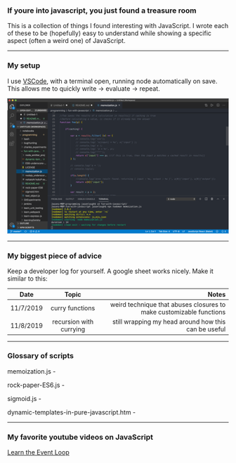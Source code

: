 ### If youre into javascript, you just found a treasure room

This is a collection of things I found interesting with JavaScript. I wrote each of these to be (hopefully) easy to understand while showing a specific aspect (often a weird one) of JavaScript.

---

### My setup

I use [VSCode](https://code.visualstudio.com/), with a terminal open, running node automatically on save. This allows me to quickly write -> evaluate -> repeat.

![Screenshot](https://github.com/JasonLough/fun-with-javascript/blob/master/screenshot.png?raw=true "Screenshot")

---

### My biggest piece of advice

Keep a developer log for yourself. A google sheet works nicely. Make it similar to this: 

| Date           | Topic                        | Notes                                                               |
| -------------- |:----------------------------:| -------------------------------------------------------------------:|
| 11/7/2019      | curry functions              | weird technique that abuses closures to make customizable functions |
| 11/8/2019      | recursion with currying      |   still wrapping my head around how this can be useful              |


---

### Glossary of scripts 

memoization.js - 

rock-paper-ES6.js - 

sigmoid.js - 

dynamic-templates-in-pure-javascript.htm - 

---

### My favorite youtube videos on JavaScript

[Learn the Event Loop](https://www.youtube.com/watch?v=8aGhZQkoFbQ&t=4s)
